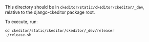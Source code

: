 This directory should be in `ckeditor/static/ckeditor/ckeditor/_dev`, relative to the django-ckeditor package root.

To execute, run:

```
cd ckeditor/static/ckeditor/ckeditor/_dev/releaser
./release.sh
```

